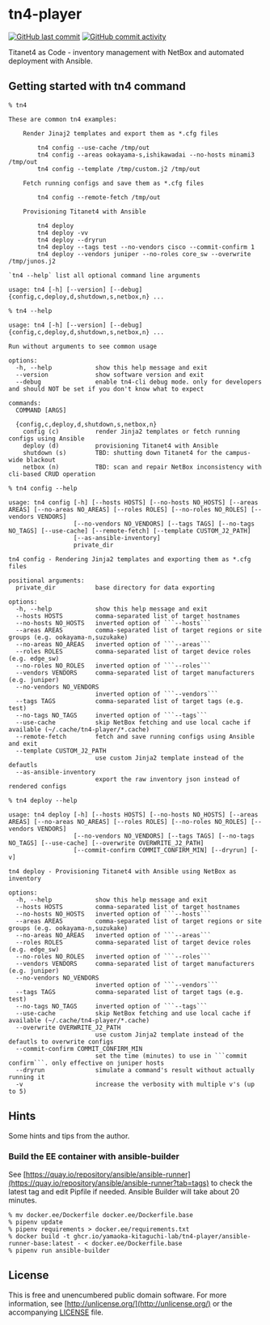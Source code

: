 # tn4-player
[![GitHub last commit](https://img.shields.io/github/last-commit/yamaoka-kitaguchi-lab/tn4-player)](https://github.com/yamaoka-kitaguchi-lab/tn4-player/commit/HEAD) [![GitHub commit activity](https://img.shields.io/github/commit-activity/y/yamaoka-kitaguchi-lab/tn4-player)](https://github.com/yamaoka-kitaguchi-lab/tn4-player/commits/master)

Titanet4 as Code - inventory management with NetBox and automated deployment with Ansible.

## Getting started with tn4 command

```
% tn4

These are common tn4 examples:

    Render Jinaj2 templates and export them as *.cfg files

        tn4 config --use-cache /tmp/out
        tn4 config --areas ookayama-s,ishikawadai --no-hosts minami3 /tmp/out
        tn4 config --template /tmp/custom.j2 /tmp/out

    Fetch running configs and save them as *.cfg files

        tn4 config --remote-fetch /tmp/out

    Provisioning Titanet4 with Ansible

        tn4 deploy
        tn4 deploy -vv
        tn4 deploy --dryrun
        tn4 deploy --tags test --no-vendors cisco --commit-confirm 1
        tn4 deploy --vendors juniper --no-roles core_sw --overwrite /tmp/junos.j2

`tn4 --help` list all optional command line arguments

usage: tn4 [-h] [--version] [--debug] {config,c,deploy,d,shutdown,s,netbox,n} ...
```

```
% tn4 --help

usage: tn4 [-h] [--version] [--debug] {config,c,deploy,d,shutdown,s,netbox,n} ...

Run without arguments to see common usage

options:
  -h, --help            show this help message and exit
  --version             show software version and exit
  --debug               enable tn4-cli debug mode. only for developers and should NOT be set if you don't know what to expect

commands:
  COMMAND [ARGS]

  {config,c,deploy,d,shutdown,s,netbox,n}
    config (c)          render Jinja2 templates or fetch running configs using Ansible
    deploy (d)          provisioning Titanet4 with Ansible
    shutdown (s)        TBD: shutting down Titanet4 for the campus-wide blackout
    netbox (n)          TBD: scan and repair NetBox inconsistency with cli-based CRUD operation
```

```
% tn4 config --help

usage: tn4 config [-h] [--hosts HOSTS] [--no-hosts NO_HOSTS] [--areas AREAS] [--no-areas NO_AREAS] [--roles ROLES] [--no-roles NO_ROLES] [--vendors VENDORS]
                  [--no-vendors NO_VENDORS] [--tags TAGS] [--no-tags NO_TAGS] [--use-cache] [--remote-fetch] [--template CUSTOM_J2_PATH]
                  [--as-ansible-inventory]
                  private_dir

tn4 config - Rendering Jinja2 templates and exporting them as *.cfg files

positional arguments:
  private_dir           base directory for data exporting

options:
  -h, --help            show this help message and exit
  --hosts HOSTS         comma-separated list of target hostnames
  --no-hosts NO_HOSTS   inverted option of ```--hosts```
  --areas AREAS         comma-separated list of target regions or site groups (e.g. ookayama-n,suzukake)
  --no-areas NO_AREAS   inverted option of ```--areas```
  --roles ROLES         comma-separated list of target device roles (e.g. edge_sw)
  --no-roles NO_ROLES   inverted option of ```--roles```
  --vendors VENDORS     comma-separated list of target manufacturers (e.g. juniper)
  --no-vendors NO_VENDORS
                        inverted option of ```--vendors```
  --tags TAGS           comma-separated list of target tags (e.g. test)
  --no-tags NO_TAGS     inverted option of ```--tags```
  --use-cache           skip NetBox fetching and use local cache if available (~/.cache/tn4-player/*.cache)
  --remote-fetch        fetch and save running configs using Ansible and exit
  --template CUSTOM_J2_PATH
                        use custom Jinja2 template instead of the defautls
  --as-ansible-inventory
                        export the raw inventory json instead of rendered configs
```

```
% tn4 deploy --help

usage: tn4 deploy [-h] [--hosts HOSTS] [--no-hosts NO_HOSTS] [--areas AREAS] [--no-areas NO_AREAS] [--roles ROLES] [--no-roles NO_ROLES] [--vendors VENDORS]
                  [--no-vendors NO_VENDORS] [--tags TAGS] [--no-tags NO_TAGS] [--use-cache] [--overwrite OVERWRITE_J2_PATH]
                  [--commit-confirm COMMIT_CONFIRM_MIN] [--dryrun] [-v]

tn4 deploy - Provisioning Titanet4 with Ansible using NetBox as inventory

options:
  -h, --help            show this help message and exit
  --hosts HOSTS         comma-separated list of target hostnames
  --no-hosts NO_HOSTS   inverted option of ```--hosts```
  --areas AREAS         comma-separated list of target regions or site groups (e.g. ookayama-n,suzukake)
  --no-areas NO_AREAS   inverted option of ```--areas```
  --roles ROLES         comma-separated list of target device roles (e.g. edge_sw)
  --no-roles NO_ROLES   inverted option of ```--roles```
  --vendors VENDORS     comma-separated list of target manufacturers (e.g. juniper)
  --no-vendors NO_VENDORS
                        inverted option of ```--vendors```
  --tags TAGS           comma-separated list of target tags (e.g. test)
  --no-tags NO_TAGS     inverted option of ```--tags```
  --use-cache           skip NetBox fetching and use local cache if available (~/.cache/tn4-player/*.cache)
  --overwrite OVERWRITE_J2_PATH
                        use custom Jinja2 template instead of the defautls to overwrite configs
  --commit-confirm COMMIT_CONFIRM_MIN
                        set the time (minutes) to use in ```commit confirm```. only effective on juniper hosts
  --dryrun              simulate a command's result without actually running it
  -v                    increase the verbosity with multiple v's (up to 5)
```

## Hints
Some hints and tips from the author.

### Build the EE container with ansible-builder
See [https://quay.io/repository/ansible/ansible-runner](https://quay.io/repository/ansible/ansible-runner?tab=tags) to check the latest tag and edit Pipfile if needed. Ansible Builder will take about 20 minutes.

```
% mv docker.ee/Dockerfile docker.ee/Dockerfile.base
% pipenv update
% pipenv requirements > docker.ee/requirements.txt
% docker build -t ghcr.io/yamaoka-kitaguchi-lab/tn4-player/ansible-runner-base:latest - < docker.ee/Dockerfile.base
% pipenv run ansible-builder
```

## License
This is free and unencumbered public domain software. For more information, see [http://unlicense.org/](http://unlicense.org/) or the accompanying [LICENSE](LICENSE) file.

